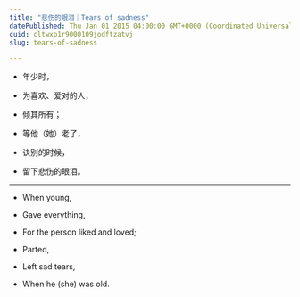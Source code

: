 ```yaml
---
title: "悲伤的眼泪｜Tears of sadness"
datePublished: Thu Jan 01 2015 04:00:00 GMT+0000 (Coordinated Universal Time)
cuid: cltwxp1r9000109jodftzatvj
slug: tears-of-sadness

---
```


* 年少时，
    
* 为喜欢、爱对的人，
    
* 倾其所有；
    
* 等他（她）老了，
    
* 诀别的时候，
    
* 留下悲伤的眼泪。
    

---

* When young,
    
* Gave everything,
    
* For the person liked and loved;
    
* Parted,
    
* Left sad tears,
    
* When he (she) was old.